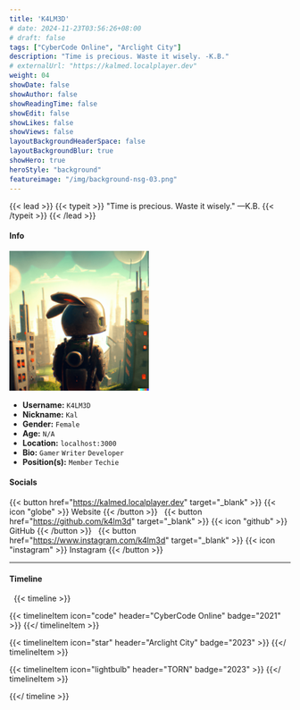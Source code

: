 ```yaml
---
title: 'K4LM3D'
# date: 2024-11-23T03:56:26+08:00
# draft: false
tags: ["CyberCode Online", "Arclight City"]
description: "Time is precious. Waste it wisely. -K.B."
# externalUrl: "https://kalmed.localplayer.dev"
weight: 04
showDate: false
showAuthor: false
showReadingTime: false
showEdit: false
showLikes: false
showViews: false
layoutBackgroundHeaderSpace: false
layoutBackgroundBlur: true
showHero: true
heroStyle: "background"
featureimage: "/img/background-nsg-03.png"
---
```


{{< lead >}}
{{< typeit >}}
"Time is precious. Waste it wisely." &mdash;K.B.
{{< /typeit >}}
{{< /lead >}}

#### Info

<img src="feature.png" width="250">

- **Username:** `K4LM3D`
- **Nickname:** `Kal`
- **Gender:** `Female`
- **Age:** `N/A`
- **Location:** `localhost:3000`
- **Bio:** `Gamer` `Writer` `Developer`
- **Position(s):** `Member` `Techie`

#### Socials

{{< button href="https://kalmed.localplayer.dev" target="_blank" >}}
{{< icon "globe" >}} Website
{{< /button >}} &nbsp;
{{< button href="https://github.com/k4lm3d" target="_blank" >}}
{{< icon "github" >}} GitHub
{{< /button >}} &nbsp;
{{< button href="https://www.instagram.com/k4lm3d" target="_blank" >}}
{{< icon "instagram" >}} Instagram
{{< /button >}} &nbsp;

___

#### Timeline

&nbsp;
{{< timeline >}}

  {{< timelineItem icon="code" header="CyberCode Online" badge="2021" >}}
  {{</ timelineItem >}}

  {{< timelineItem icon="star" header="Arclight City" badge="2023" >}}
  {{</ timelineItem >}}

  {{< timelineItem icon="lightbulb" header="TORN" badge="2023" >}}
  {{</ timelineItem >}}

  <!-- {{< timelineItem icon="code" header="Header" badge="Badge" subheader="Subheader" >}}
    {{< icon "github" >}} Lorem ipsum.
  {{</ timelineItem >}} -->

{{</ timeline >}}
